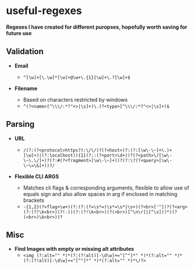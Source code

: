 # useful-regexes

**Regexes I have created for different puropses, hopefully worth saving for future use**

## Validation
 - **Email**
   - `^[\w]+[\.\w]*[\w]+@\w+\.{1}[\w]+\.?[\w]+$`


 - **Filename**
   - Based on characters restricted by windows
   - `^(?<name>[^\\\/:*?"<>|\s]+)\.(?<type>[^\\\/:*?"<>|\s]+)$`


## Parsing
 - **URL**
   - `/(?:(?<protocol>https?):\/\/)?(?<host>(?:(?:[\w\-\~]+\.)+[\w]+)|(?:localhost)){1}(?::(?<port>\d+))?(?<path>\/[\w\-\~\.\/]+)?(?:#(?<fragment>[\w\-\~]+))?(?:\?(?<query>[\w\-\~\=\&]+))?/`


 - **Flexible CLI ARGS**
   - Matches cli flags & corresponding arguments, flexible to allow use of equals sign and also allow spaces in arg if enclosed in matching brackets
   - `-{1,2}(?<flag>\w+)(?:(?:(?=\s*=)\s*=\s*|\s+)(?<br>['"])?(?<arg>(?:(?!\k<br>)(?!-))(?:(?!\k<br>)(?(<br>)[^\n\r]|[^\s]))*)(?(<br>)\k<br>))?`


## Misc
 - **Find Images with empty or missing alt attributes**
   - `<img (?:alt="" *)*(?:(?!alt)[-\d\w]+="[^"]*" *)*(?:alt="" *)*(?:(?!alt)[-\d\w]+="[^"]*" *)*(?:alt="" *)*\/?>`
